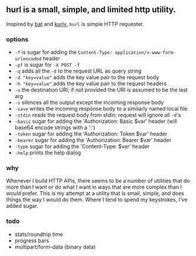 ## hurl is a small, simple, and limited http utility.

Inspired by [bat](https://github.com/astaxie/bat) and [kurly](https://github.com/davidjpeacock/kurly), `hurl` is simple HTTP requester.

### options

  - `-f` is sugar for adding the `Content-Type: application/x-www-form-urlencoded` header
  - `-pf` is sugar for `-X POST -f`
  - `-q` adds all the `-d` to the request URL as query string
  - `-d "key=value"` adds the key value pair to the request body
  - `-h "key=value"` adds the key value pair to the request headers
  - `-u` the destination URI; if not provided the URI is assumed to be the last arg
  - `-s` silences all the output except the incoming response body
  - `-save` writes the incoming response body to a similarly named local file
  - `-stdin` reads the request body from stdin; request will ignore all `-d`'s
  - `-basic` sugar for adding the 'Authorization: Basic $var' header (will base64 encode strings with a ':')
  - `-token` sugar for adding the 'Authorization: Token $var' header
  - `-bearer` sugar for adding the 'Authorization: Bearer $var' header
  - `-type` sugar for adding the 'Content-Type: $var' header
  - `-help` prints the help dialog

### why

Whenever I build HTTP APis, there seems to be a number of utilities that do more than I want or do what I want in ways that are more complex than I would prefer. This is my attempt at a utility that is small, simple, and does things the way I would do them. Where I tend to spend my keystrokes, I've added sugar.

### todo

  - stats/roundtrip time
  - progress bars
  - multipart/form-data (binary data)

